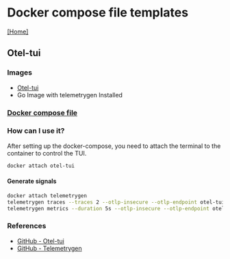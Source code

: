 # Docker compose file templates
[[Home]](/README.md)


## Otel-tui

### Images
- [Otel-tui](https://hub.docker.com/r/ymtdzzz/otel-tui)
- Go Image with telemetrygen Installed

### [Docker compose file](/Otel-tui/docker-compose.yml)

### How can I use it?

After setting up the docker-compose, you need to attach the terminal to the container to control the TUI.
```bash
docker attach otel-tui
```

#### Generate signals
```bash
docker attach telemetrygen
telemetrygen traces --traces 2 --otlp-insecure --otlp-endpoint otel-tui:4317
telemetrygen metrics --duration 5s --otlp-insecure --otlp-endpoint otel-tui:4317
```

### References
- [GitHub - Otel-tui](https://github.com/ymtdzzz/otel-tui)
- [GitHub - Telemetrygen](https://github.com/open-telemetry/opentelemetry-collector-contrib/tree/main/cmd/telemetrygen)

